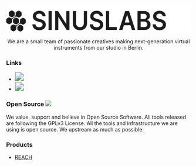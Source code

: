 

<p align="center">
  <img alt="Sinuslabs logo" title="Sinuslabs logo" src="https://raw.githubusercontent.com/Sinuslabs/.github/a62b5a9b69b03a499452bc6c45a7879b1fdd3506/profile/images/LOGO%20%2B%20NAME.svg" height="75">

</br>

<p align='center'>
  We are a small team of passionate creatives making next-generation virtual instruments from our studio in Berlin.

### Links

* <a href='https://sinuslabs.io'><img src="https://img.shields.io/badge/Sinuslabs.io-black" style="zoom:150%;" /></a>
* <a href='https://soundcloud.com/sinuslabs'><img src="https://img.shields.io/badge/Soundcloud-orange" style="zoom:150%;" /></a>



### Open Source ![](https://img.shields.io/badge/%E2%9D%A4%EF%B8%8F-green)

We value, support and believe  in Open Source Software. All tools released are following the GPLv3 License. All the tools and infrastructure we are using is open source. We upstream as much as possible.

### Products


* [REACH](https://github.com/Sinuslabs/Reach)
